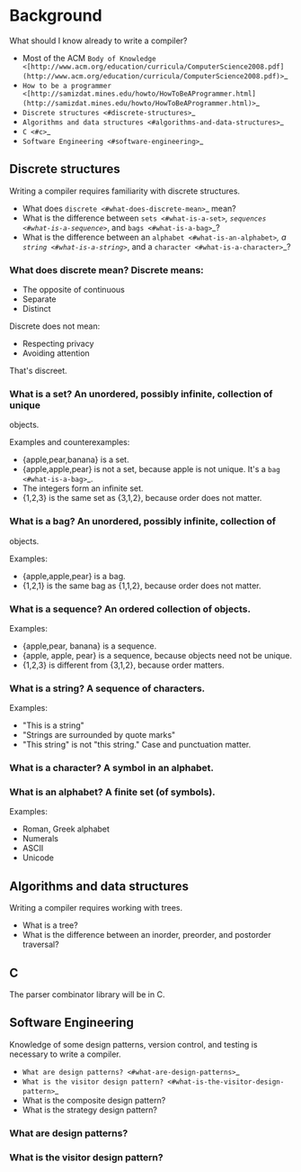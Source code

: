 Background
==========

What should I know already to write a compiler?

-  Most of the ACM `Body of
   Knowledge <[http://www.acm.org/education/curricula/ComputerScience2008.pdf](http://www.acm.org/education/curricula/ComputerScience2008.pdf)>`_
-  `How to be a
   programmer <[http://samizdat.mines.edu/howto/HowToBeAProgrammer.html](http://samizdat.mines.edu/howto/HowToBeAProgrammer.html)>`_
-  `Discrete structures <#discrete-structures>`_
-  `Algorithms and data structures <#algorithms-and-data-structures>`_
-  `C <#c>`_
-  `Software Engineering <#software-engineering>`_

Discrete structures
-------------------

Writing a compiler requires familiarity with discrete structures.

-  What does `discrete <#what-does-discrete-mean>`_ mean?
-  What is the difference between `sets <#what-is-a-set>`_,
   `sequences <#what-is-a-sequence>`_, and `bags <#what-is-a-bag>`_?
-  What is the difference between an `alphabet <#what-is-an-alphabet>`_,
   a `string <#what-is-a-string>`_, and a
   `character <#what-is-a-character>`_?

### What does discrete mean? Discrete means:

-  The opposite of continuous
-  Separate
-  Distinct

Discrete does not mean:

-  Respecting privacy
-  Avoiding attention

That's discreet.

### What is a set? An unordered, possibly infinite, collection of unique
objects.

Examples and counterexamples:

-  {apple,pear,banana} is a set.
-  {apple,apple,pear} is not a set, because apple is not unique. It's a
   `bag <#what-is-a-bag>`_.
-  The integers form an infinite set.
-  {1,2,3} is the same set as {3,1,2}, because order does not matter.

### What is a bag? An unordered, possibly infinite, collection of
objects.

Examples:

-  {apple,apple,pear} is a bag.
-  {1,2,1} is the same bag as {1,1,2}, because order does not matter.

### What is a sequence? An ordered collection of objects.

Examples:

-  {apple,pear, banana} is a sequence.
-  {apple, apple, pear} is a sequence, because objects need not be
   unique.
-  {1,2,3} is different from {3,1,2}, because order matters.

### What is a string? A sequence of characters.

Examples:

-  "This is a string"
-  "Strings are surrounded by quote marks"
-  "This string" is not "this string." Case and punctuation matter.

### What is a character? A symbol in an alphabet.

### What is an alphabet? A finite set (of symbols).

Examples:

-  Roman, Greek alphabet
-  Numerals
-  ASCII
-  Unicode

Algorithms and data structures
------------------------------

Writing a compiler requires working with trees.

-  What is a tree?
-  What is the difference between an inorder, preorder, and postorder
   traversal?

C
-

The parser combinator library will be in C.

Software Engineering
--------------------

Knowledge of some design patterns, version control, and testing is
necessary to write a compiler.

-  `What are design patterns? <#what-are-design-patterns>`_
-  `What is the visitor design
   pattern? <#what-is-the-visitor-design-pattern>`_
-  What is the composite design pattern?
-  What is the strategy design pattern?

### What are design patterns?

### What is the visitor design pattern?
